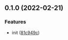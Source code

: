 ## 0.1.0 (2022-02-21)


### Features

* init ([81c949c](https://github.com/CyanSalt/babel-preset-omit-plugins/commit/81c949c3d37cd1b01fd6475e69f89be07ffcf3af))

